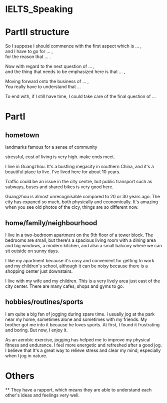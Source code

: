 # IELTS_Speaking
# PartII structure
So I suppose I should commence with the first aspect which is ... ,<br>
and I have to go for ... ,<br>
for the reason that ... .<br>

Now with regard to the next question of ... ,<br>
and the thing that needs to be emphasized here is that ... ,<br>

Moving forward onto the business of ... ,<br>
You really have to understand that ...<br>

To end with, if I still have time, I could take care of the final question of ...<br>

# PartI
## hometown
landmarks
famous for
a sense of community

stressful, cost of living is very high. make ends meet.

I live in Guangzhou. It's a bustling megacity in southern China, and it's a beautiful place to live.
I've lived here for about 10 years.

Traffic could be an issue in the city centre, but public transport such as subways, buses and shared bikes is very good here.

Guangzhou is almost unrecognisable compared to 20 or 30 years ago. The city has expaned so much, both physically and economically.
It's amazing when you see old photos of the cicy, things are so different now.

## home/family/neighbourhood
I live in a two-bedroom apartment on the 9th floor of a tower block.
The bedrooms are small, but there's a spacious living room with a dining area and big windows, a modern kitchen, and also a small balcony where we can sit outside on sunny days.

I like my apartment because it's cosy and convenient for getting to work and my children's school, although it can be noisy because there is a shopping center just downstairs.

I live with my wife and my children. This is a very lively area just east of the city center. There are many cafes, shops and gyms to go.

## hobbies/routines/sports
I am quite a big fan of jogging during spare time.
I usually jog at the park near my home, sometimes alone and sometimes with my friends.
My brother got me into it because he loves sports.
At first, I found it frustrating and boring.
But now, I enjoy it.

As an aerobic exercise, jogging has helped me to improve my physical fitness and endurance.
I feel more energetic and refreshed after a good jog.
I believe that It's a great way to relieve stress and clear my mind, especially when I jog in nature.

# Others
** They have a rapport, which means they are able to understand each other's ideas and feelings very well.


